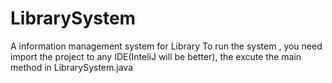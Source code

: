 # LibrarySystem
A information management system for Library
To run the system , you need import the project to any IDE(InteliJ will be better), the excute the main method in LibrarySystem.java
